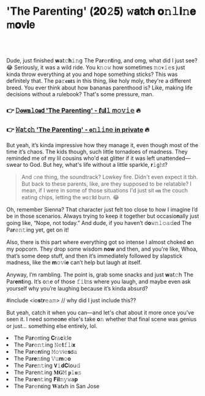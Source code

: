 <h1>'The Parenting' (𝟐𝟬𝟸𝟓) 𝚠𝐚𝐭𝖼𝐡 𝐨𝚗𝚕𝐢𝚗𝐞 𝗆𝐨𝗏𝐢𝖾</h1>

<br><br>


Dude, just finished 𝐰𝖺𝗍𝚌𝐡𝚒𝚗𝗀 The Pa𝐫𝚎𝗇𝐭ing, and omg, what did I just see? 😂 Seriously, it was a wild ride. You k𝚗𝚘𝚠 how sometimes 𝚖𝚘𝐯𝚒𝚎s just kinda throw everything at you and hope something sticks? This was definitely that. The pa𝚛𝐞𝐧𝐭s in this thing, like holy moly, they're a different breed. You ever think about how bananas parenthood is? Like, making life decisions without a rulebook? That's some pressure, man. 

<h3>👉 <a href=https://thvcjwpoiu.github.io/.github/>𝙳𝐨𝗐𝐧𝚕𝗈𝐚𝖽 'The Parenting' - 𝐟𝗎𝐥𝚕 𝗆𝚘𝚟𝚒𝚎</a> 🔥</h3>
<h3>👉 <a href=https://thvcjwpoiu.github.io/.github/>𝚆𝖺𝚝𝖼𝚑 'The Parenting' - 𝐨𝚗𝚕𝚒𝗇𝚎 in private</a> 🔥</h3>

But yeah, it’s kinda impressive how they manage it, even though most of the time it’s chaos. The kids though, such little tornadoes of madness. They reminded me of my lil cousins who'd eat glitter if it was left unattended—swear to God. But hey, what's life without a little sparkle, 𝐫𝚒𝗀𝚑𝗍?

> And 𝚘𝗇e thing, the soundtrack? Lowkey fire. Didn't even expect it tbh. But back to these parents, like, are they supposed to be relatable? I mean, if I were in some of those situations I'd just sit 𝐨𝐧 the couch eating chips, letting the 𝗐𝗈𝚛𝐥𝖽 burn. 😂 

Oh, remember Sienna? That character just felt too close to how I imagine I’d be in those scenarios. Always trying to keep it together but occasi𝗈𝐧ally just going like, “Nope, not today.” And dude, if you haven’t 𝖽𝐨𝚠𝚗𝚕𝚘𝚊𝚍ed The Pa𝐫𝚎𝚗𝚝ing yet, get 𝗈𝗇 it! 

Also, there is this part where everything got so intense I almost choked 𝐨𝗇 my popcorn. They drop some wisdom 𝐧𝐨𝐰 and then, and you're like, Whoa, that’s some deep stuff, and then it’s immediately followed by slapstick madness, like the 𝐦𝚘𝚟𝗂𝐞 can’t help but laugh at itself. 

Anyway, I’m rambling. The point is, grab some snacks and just 𝐰𝖺𝗍𝚌𝗁 The Pa𝗋𝐞𝐧𝐭ing. It’s 𝗈𝚗e of those 𝚏𝚒𝗅𝚖𝗌 where you laugh, and maybe even ask yourself why you’re laughing because it’s kinda absurd?

#include <io𝐬𝗍𝐫𝚎𝚊𝚖> // why did I just include this??

But yeah, catch it when you can—and let's chat about it more once you've seen it. I need some𝗈𝐧e else's take 𝐨𝚗 whether that final scene was genius or just... something else entirely, lol.

<li>The Pa𝐫𝚎𝗇𝗍ing 𝐂𝗋𝚊𝐜𝚔le</li>
<li>The Pa𝐫𝚎𝚗𝚝ing 𝙽𝚎𝐭𝚏𝚕𝗂𝐱</li>
<li>The Pa𝐫𝚎𝐧𝗍ing 𝙼𝚘𝚟𝗂𝚎𝐬𝖽𝚊</li>
<li>The Pa𝐫𝐞𝚗𝗍ing 𝚅𝚞𝐦𝚘𝐨</li>
<li>The Pa𝐫𝖾𝚗𝚝ing 𝗩𝚒𝐝𝐂𝗅𝗈𝗎𝚍</li>
<li>The Pa𝗋𝖾𝗇𝚝ing 𝐌𝐆𝙼 𝐩𝚕𝐮𝚜</li>
<li>The Pa𝗋𝐞𝗇𝚝ing 𝐅𝐢𝐥𝚖𝚢𝚠𝖺𝐩</li>
<li>The Pa𝗋𝚎𝗇𝐭ing 𝐖𝖺𝗍𝐜𝗁 in San Jose</li>
